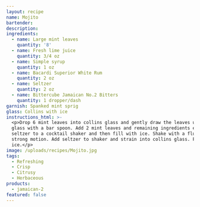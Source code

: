 ```yaml
---
layout: recipe
name: Mojito
bartender:
description:
ingredients:
  - name: Large mint leaves
    quantity: '8'
  - name: Fresh lime juice
    quantity: 3/4 oz
  - name: Simple syrup
    quantity: 1 oz
  - name: Bacardi Superior White Rum
    quantity: 2 oz
  - name: Seltzer
    quantity: 2 oz
  - name: Bittercube Jamaican No.2 Bitters
    quantity: 1 dropper/dash
garnish: Spanked mint sprig
glass: Collins with ice
instructions_html: >-
  <p>Drop 6 mint leaves into collins glass and gently draw the leaves up the
  glass with a bar spoon. Add 2 mint leaves and remaining ingredients except
  seltzer to a cocktail shaker and then fill with ice. Shake with a fluid,
  strong motion. Add seltzer to shaker and strain into collins glass. Fill with
  ice.</p>
image: /uploads/recipes/Mojito.jpg
tags:
  - Refreshing
  - Crisp
  - Citrusy
  - Herbaceous
products:
  - jamaican-2
featured: false
---
```




